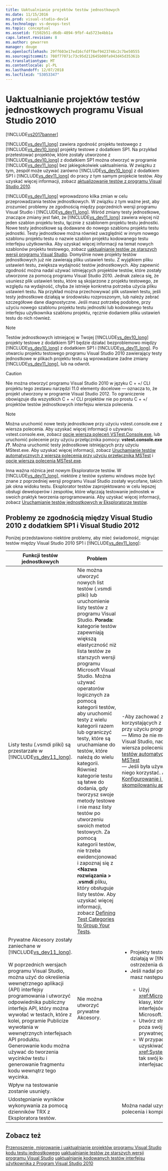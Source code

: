 ```yaml
---
title: Uaktualnianie projektów testów jednostkowych
ms.date: 11/15/2016
ms.prod: visual-studio-dev14
ms.technology: vs-devops-test
ms.topic: conceptual
ms.assetid: f1502b51-d6db-4894-9fbf-4a5723e4bb1a
caps.latest.revision: 8
ms.author: gewarren
manager: douge
ms.openlocfilehash: 29ff603e17ed16cfdff8ef9423746c2c7be50555
ms.sourcegitcommit: 708f77071c73c95d212645b00fa943d45d35361b
ms.translationtype: MT
ms.contentlocale: pl-PL
ms.lasthandoff: 12/07/2018
ms.locfileid: "53053347"
---
```

# <a name="upgrade-visual-studio-2010-unit-test-projects"></a>Uaktualnianie projektów testów jednostkowych programu Visual Studio 2010
[!INCLUDE[vs2017banner](../includes/vs2017banner.md)]

[!INCLUDE[vs_dev11_long](../includes/vs-dev11-long-md.md)] zawiera zgodność projektu testowego z [!INCLUDE[vs_dev10_long](../includes/vs-dev10-long-md.md)] projekty testowe z dodatkiem SP1. Na przykład przetestować projektów, które zostały utworzone z [!INCLUDE[vs_dev10_long](../includes/vs-dev10-long-md.md)] z dodatkiem SP1 można otworzyć w programie [!INCLUDE[vs_dev11_long](../includes/vs-dev11-long-md.md)] bez jakiegokolwiek uaktualnienia. W związku z tym, zespół może używać zarówno [!INCLUDE[vs_dev10_long](../includes/vs-dev10-long-md.md)] z dodatkiem SP1 i [!INCLUDE[vs_dev11_long](../includes/vs-dev11-long-md.md)] do pracy z tym samym projekcie testów. Aby uzyskać więcej informacji, zobacz [aktualizowanie testów z programu Visual Studio 2010](http://msdn.microsoft.com/en-us/e9c8b7f6-bd72-448e-8edb-d090dcc5cf52).

 [!INCLUDE[vs_dev11_long](../includes/vs-dev11-long-md.md)] wprowadzono kilka zmian w celu przeprowadzania testów jednostkowych. W związku z tym ważne jest, aby zrozumieć problemy ze zgodnością między poprzednich wersji programu Visual Studio i [!INCLUDE[vs_dev11_long](../includes/vs-dev11-long-md.md)]. Wśród zmiany testy jednostkowe, znaczące zmiany jest fakt, że [!INCLUDE[vs_dev11_long](../includes/vs-dev11-long-md.md)] zawiera więcej niż jeden szablon projektu testu, łącznie z szablonem projektu testu jednostki. Nowe testy jednostkowe są dodawane do nowego szablonu projektu testu jednostki. Testy jednostkowe można również uwzględnić w innym nowego szablonu projektu testu o nazwie szablon projektu kodowanego testu interfejsu użytkownika. Aby uzyskać więcej informacji na temat nowych szablonów projektu testowego, zobacz [uaktualnianie testów ze starszych wersji programu Visual Studio](http://msdn.microsoft.com/en-us/e9c8b7f6-bd72-448e-8edb-d090dcc5cf52). Domyślnie nowe projekty testów jednostkowych już nie zawierają pliku ustawień testu. Z wyjątkiem pliku ustawień testu, zwiększa wydajność testów jednostkowych. Aby zapewnić zgodność można nadal używać istniejących projektów testów, które zostały utworzone za pomocą programu Visual Studio 2010. Jednak zaleca się, że usuniesz plik ustawień testu, które są skojarzone z projektu testowego, ze względu na wydajność, chyba że istnieje konkretna potrzeba użycia pliku ustawień testu. Na przykład można przechowywać plik ustawień testu, jeśli testy jednostkowe działają w środowisku rozproszonym, lub należy zebrać szczegółowe dane diagnostyczne. Jeśli masz potrzebę podobne, przy użyciu nowego szablonu projektu testu jednostki lub kodowanego testu interfejsu użytkownika szablonu projektu, ręcznie dodaniem pliku ustawień testu do nich również.

> [!NOTE]
>  Testów jednostkowych istniejącej w Twojej [!INCLUDE[vs_dev10_long](../includes/vs-dev10-long-md.md)] projekty testowe z dodatkiem SP1 będzie działać bezproblemowo między [!INCLUDE[vs_dev10_long](../includes/vs-dev10-long-md.md)] z dodatkiem SP1 i [!INCLUDE[vs_dev11_long](../includes/vs-dev11-long-md.md)]. Po otwarciu projektu testowego programu Visual Studio 2010 zawierający testy jednostkowe w plikach projektu testu są wprowadzane żadne zmiany [!INCLUDE[vs_dev11_long](../includes/vs-dev11-long-md.md)], lub na odwrót.

> [!CAUTION]
>  Nie można otworzyć programu Visual Studio 2010 w języku C + +/ CLI projektu tego zestawu narzędzi 11.0 elementy docelowe — oznacza to, że projekt utworzony w programie Visual Studio 2012. To ograniczenie obowiązuje dla wszystkich C + +/ CLI projektów nie po prostu C + +/ projektów testów jednostkowych interfejsu wiersza polecenia.

> [!NOTE]
>  Można uruchomić nowe testy jednostkowe przy użyciu vstest.console.exe z wiersza polecenia. Aby uzyskać więcej informacji o używaniu vstest.console.exe, zobacz [opcje wiersza poleceń VSTest.Console.exe](http://msdn.microsoft.com/library/52e1689d-b1a8-4589-bd98-99a55acd0a11), lub uruchomić polecenie przy użyciu przełącznika pomocy: **vstest.console.exe /?**. Można uruchomić testy jednostkowe istniejących przy użyciu MStest.exe. Aby uzyskać więcej informacji, zobacz [Uruchamianie testów automatycznych z wiersza polecenia przy użyciu przełącznika MSTest](http://msdn.microsoft.com/library/39b61ad0-0055-44b5-963f-25d8a6b51581) i [opcje wiersza polecenia MSTest.exe](http://msdn.microsoft.com/library/8813ba7f-e790-4e92-9f91-7080508a1c36).

 Inna ważna różnica jest nowym Eksploratorze testów. W [!INCLUDE[vs_dev11_long](../includes/vs-dev11-long-md.md)], niektóre z testów systemu windows może być znane z poprzedniej wersji programu Visual Studio zostały wycofane, takich jak okna widoku testu. Eksplorator testów zaprojektowano w celu lepszej obsługi deweloperów i zespołów, które włączają testowanie jednostek w swoich praktyk tworzenia oprogramowania. Aby uzyskać więcej informacji, zobacz [Uruchamianie testów jednostkowych w Eksploratorze testów](../test/run-unit-tests-with-test-explorer.md).

## <a name="compatibility-issues-between-visual-studio-2010-sp1-and-visual-studio-2012"></a>Problemy ze zgodnością między Visual Studio 2010 z dodatkiem SP1 i Visual Studio 2012
 Poniżej przedstawiono niektóre problemy, aby mieć świadomość, migrując testów między Visual Studio 2010 SP1 i [!INCLUDE[vs_dev11_long](../includes/vs-dev11-long-md.md)]:

|Funkcji testów jednostkowych|Problem|Rozwiązanie|
|-----------------------------|-----------|--------------|
|Listy testu (.vsmdi pliki) są przestarzałe w [!INCLUDE[vs_dev11_long](../includes/vs-dev11-long-md.md)].|Nie można utworzyć nowych list testów (.vsmdi pliki) lub uruchomienie listy testów z programu Visual Studio. **Porada:** kategorie testów zapewniają większą elastyczność niż lista testów ze starszych wersji programu Microsoft Visual Studio. Można używać operatorów logicznych za pomocą kategorii testów, aby uruchomić testy z wielu kategorii razem lub ograniczyć testy, które są uruchamiane do testów, które należą do wielu kategorii. Również kategorie testu są łatwe do dodania, gdy tworzysz swoje metody testowe i nie masz listy testów po utworzeniu swoich metod testowych. Za pomocą kategorii testów, nie trzeba ewidencjonować i zapoznaj się z  **\<Nazwa rozwiązania > .vsmdi** pliku, który obsługuje listy testów. Aby uzyskać więcej informacji, zobacz [Defining Test Categories to Group Your Tests](http://msdn.microsoft.com/library/2c26a648-f068-4d60-99b6-b9747b7bdbc9).|-Aby zachować zgodność z istniejących projektów testów korzystających z listy testów, możesz się nadal edytować pliki .vsmdi, przy użyciu programu Visual Studio.<br />— Mimo że nie można uruchomić listy testów zmigrowanych z programu Visual Studio, nadal można uruchomić je przy użyciu mstest.exe z wiersza polecenia. Aby uzyskać więcej informacji, zobacz [Uruchamianie testów automatycznych z wiersza polecenia przy użyciu przełącznika MSTest](http://msdn.microsoft.com/library/39b61ad0-0055-44b5-963f-25d8a6b51581)<br />— Jeśli była używana lista testów w definicji kompilacji, można nadal z niego korzystać. Aby uzyskać więcej informacji, zobacz [porady: Konfigurowanie i zaplanowane do uruchomienia testów po skompilowaniu aplikacji](http://msdn.microsoft.com/en-us/32acfeb1-b1aa-4afb-8cfe-cc209e6183fd) i [Uruchom testy w procesie kompilacji](http://msdn.microsoft.com/library/d05743a1-c5cf-447e-bed9-bed3cb595e38).|
|Prywatne Akcesory zostały zaniechane w [!INCLUDE[vs_dev11_long](../includes/vs-dev11-long-md.md)].<br /><br /> W poprzednich wersjach programu Visual Studio, można użyć do określenia wewnętrznego aplikacji (API) interfejsy programowania i utworzyć odpowiednika publiczny interfejs API, który można wywołać w testach, które z kolei, programie Publicize wywołania w wewnętrznych interfejsach API produktu. Generowanie kodu można używać do tworzenia wycinków testu i generowanie fragmentu kodu wewnątrz tego wycinka.|Nie można utworzyć prywatne Akcesory.|<ul><li>Projekty testowe w usłudze Visual Studio 2010 będzie skompilować i działają w [!INCLUDE[vs_dev11_long](../includes/vs-dev11-long-md.md)]. Kompilacja będzie zawierać ostrzeżenia danych wyjściowych.</li><li>Jeśli nadal potrzebujesz do testów wewnętrznych interfejsach API, masz następujące opcje:<br /><br /> <ul><li>Użyj <xref:Microsoft.VisualStudio.TestTools.UnitTesting.PrivateObject> klasy, które ułatwiają dostęp do wewnętrznych i prywatnych interfejsów API w kodzie. Znaleziono w zestawie Microsoft.VisualStudio.QualityTools.UnitTestFramework.dll.</li><li>Utwórz strukturę odbicia, która będzie mogła odzwierciedlają poza swój kod, aby dostęp do interfejsów API wewnętrznego lub prywatnego.</li><li>W przypadku wewnętrznej kod próbuje uzyskać dostęp można uzyskiwać dostęp za pomocą interfejsów API <xref:System.Runtime.CompilerServices.InternalsVisibleToAttribute> tak swój kod testu może uzyskiwać dostęp do wewnętrznych interfejsach API.</li></ul></li></ul>|
|Wpływ na testowanie zostanie usunięty.|||
|Udostępnianie wyników wykonywania za pomocą dzienników TRX z Eksploratora testów.||Można nadal uzyskać TRX dzienniki pochodzące zarówno z wiersza polecenia i kompilacji zespołowej.|

## <a name="see-also"></a>Zobacz też
 [Przenoszenie, migrowanie i uaktualnianie projektów programu Visual Studio](../porting/porting-migrating-and-upgrading-visual-studio-projects.md) [kodu testu jednostkowego](../test/unit-test-your-code.md) [uaktualnianie testów ze starszych wersji programu Visual Studio](http://msdn.microsoft.com/en-us/e9c8b7f6-bd72-448e-8edb-d090dcc5cf52) [uaktualnianie kodowanych testów interfejsu użytkownika z Program Visual Studio 2010](../test/upgrading-coded-ui-tests-from-visual-studio-2010.md)